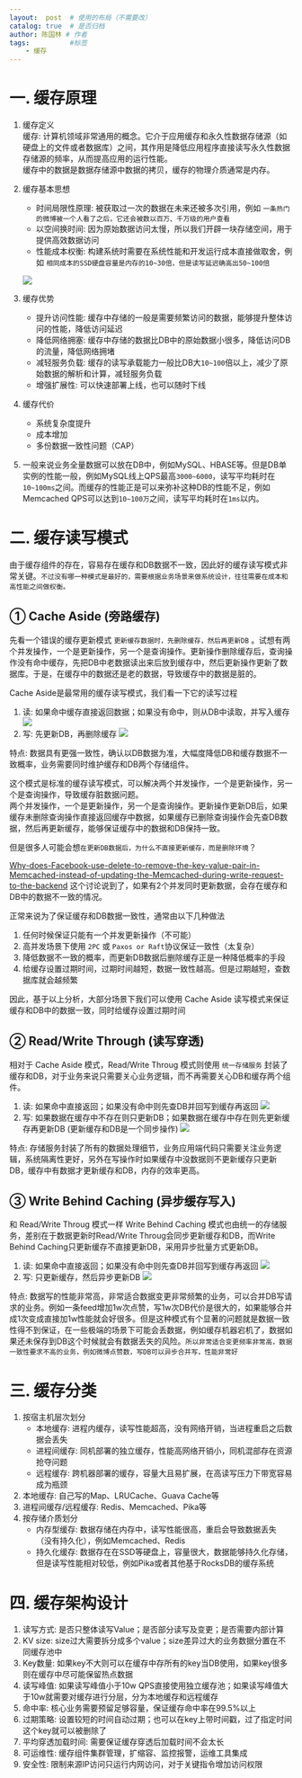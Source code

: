 ```yaml
---
layout:  post  # 使用的布局（不需要改）
catalog: true  # 是否归档
author: 陈国林 # 作者
tags:          #标签
    - 缓存
---
```


# 一. 缓存原理
1. 缓存定义  
   缓存: 计算机领域非常通用的概念。它介于应用缓存和永久性数据存储源（如硬盘上的文件或者数据库）之间，其作用是降低应用程序直接读写永久性数据存储源的频率，从而提高应用的运行性能。  
   缓存中的数据是数据存储源中数据的拷贝，缓存的物理介质通常是内存。

2. 缓存基本思想
   + 时间局限性原理: 被获取过一次的数据在未来还被多次引用，例如 `一条热门的微博被一个人看了之后，它还会被数以百万、千万级的用户查看`
   + 以空间换时间: 因为原始数据访问太慢，所以我们开辟一块存储空间，用于提供高效数据访问
   + 性能成本权衡: 构建系统时需要在系统性能和开发运行成本直接做取舍，例如 `相同成本的SSD硬盘容量是内存的10~30倍，但是读写延迟确高出50~100倍`
   
   ![](https://github.com/chenguolin/chenguolin.github.io/blob/master/data/image/cache-pyramid.png?raw=true)

3. 缓存优势
   + 提升访问性能: 缓存中存储的一般是需要频繁访问的数据，能够提升整体访问的性能，降低访问延迟
   + 降低网络拥塞: 缓存中存储的数据比DB中的原始数据小很多，降低访问DB的流量，降低网络拥堵
   + 减轻服务负载: 缓存的读写承载能力一般比DB大`10~100`倍以上，减少了原始数据的解析和计算，减轻服务负载
   + 增强扩展性: 可以快速部署上线，也可以随时下线
   
4. 缓存代价
   + 系统复杂度提升
   + 成本增加
   + 多份数据一致性问题（CAP）

5. 一般来说业务全量数据可以放在DB中，例如MySQL、HBASE等。但是DB单实例的性能一般，例如MySQL线上QPS最高`3000~6000`，读写平均耗时在`10~100ms`之间。而缓存的性能正是可以来弥补这种DB的性能不足，例如Memcached QPS可以达到`10~100万`之间，读写平均耗时在`1ms`以内。

# 二. 缓存读写模式
由于缓存组件的存在，容易存在缓存和DB数据不一致，因此好的缓存读写模式非常关键。`不过没有哪一种模式是最好的，需要根据业务场景来做系统设计，往往需要在成本和高性能之间做权衡。`

## ① Cache Aside (旁路缓存)
先看一个错误的缓存更新模式 `更新缓存数据时，先删除缓存，然后再更新DB` 。试想有两个并发操作，一个是更新操作，另一个是查询操作。更新操作删除缓存后，查询操作没有命中缓存，先把DB中老数据读出来后放到缓存中，然后更新操作更新了数据库。于是，在缓存中的数据还是老的数据，导致缓存中的数据是脏的。

Cache Aside是最常用的缓存读写模式，我们看一下它的读写过程

1. 读: 如果命中缓存直接返回数据；如果没有命中，则从DB中读取，并写入缓存
   ![](https://github.com/chenguolin/chenguolin.github.io/blob/master/data/image/cache-aside-read.png?raw=true)
2. 写: 先更新DB，再删除缓存
   ![](https://github.com/chenguolin/chenguolin.github.io/blob/master/data/image/cache-aside-update.png?raw=true)

特点: 数据具有更强一致性，确认以DB数据为准，大幅度降低DB和缓存数据不一致概率，业务需要同时维护缓存和DB两个存储组件。

这个模式是标准的缓存读写模式，可以解决两个并发操作，一个是更新操作，另一个是查询操作，导致缓存脏数据问题。  
两个并发操作，一个是更新操作，另一个是查询操作。更新操作更新DB后，如果缓存未删除查询操作直接返回缓存中数据，如果缓存已删除查询操作会先查DB数据，然后再更新缓存，能够保证缓存中的数据和DB保持一致。

但是很多人可能会想`在更新DB数据后，为什么不直接更新缓存，而是删除环境`？

[Why-does-Facebook-use-delete-to-remove-the-key-value-pair-in-Memcached-instead-of-updating-the-Memcached-during-write-request-to-the-backend](https://www.quora.com/Why-does-Facebook-use-delete-to-remove-the-key-value-pair-in-Memcached-instead-of-updating-the-Memcached-during-write-request-to-the-backend) 这个讨论说到了，如果有2个并发同时更新数据，会存在缓存和DB中的数据不一致的情况。

正常来说为了保证缓存和DB数据一致性，通常由以下几种做法  
1. 任何时候保证只能有一个并发更新操作（不可能）
2. 高并发场景下使用 `2PC` 或 `Paxos or Raft`协议保证一致性（太复杂）
3. 降低数据不一致的概率，而更新DB数据后删除缓存正是一种降低概率的手段
4. 给缓存设置过期时间，过期时间越短，数据一致性越高。但是过期越短，查数据库就会越频繁

因此，基于以上分析，大部分场景下我们可以使用 Cache Aside 读写模式来保证缓存和DB中的数据一致，同时给缓存设置过期时间

## ② Read/Write Through (读写穿透)
相对于 Cache Aside 模式，Read/Write Throug 模式则使用 `统一存储服务` 封装了缓存和DB，对于业务来说只需要关心业务逻辑，而不再需要关心DB和缓存两个组件。

1. 读: 如果命中直接返回；如果没有命中则先查DB并回写到缓存再返回
   ![](https://github.com/chenguolin/chenguolin.github.io/blob/master/data/image/read-write-throug-1.png?raw=true)
2. 写: 如果数据在缓存中不存在则只更新DB；如果数据在缓存中存在则先更新缓存再更新DB (更新缓存和DB是一个同步操作)
   ![](https://github.com/chenguolin/chenguolin.github.io/blob/master/data/image/read-write-throug-2.png?raw=true)
   
特点: 存储服务封装了所有的数据处理细节，业务应用端代码只需要关注业务逻辑，系统隔离性更好，另外在写操作时如果缓存中没数据则不更新缓存只更新DB，缓存中有数据才更新缓存和DB，内存的效率更高。 
   
## ③ Write Behind Caching (异步缓存写入)
和 Read/Write Throug 模式一样 Write Behind Caching 模式也由统一的存储服务，差别在于数据更新时Read/Write Throug会同步更新缓存和DB，而Write Behind Caching只更新缓存不直接更新DB，采用异步批量方式更新DB。

1. 读: 如果命中直接返回；如果没有命中则先查DB并回写到缓存再返回
   ![](https://github.com/chenguolin/chenguolin.github.io/blob/master/data/image/read-write-throug-1.png?raw=true)
2. 写: 只更新缓存，然后异步更新DB
   ![](https://github.com/chenguolin/chenguolin.github.io/blob/master/data/image/write-behind-caching.png?raw=true)

特点: 数据写的性能非常高，非常适合数据变更非常频繁的业务，可以合并DB写请求的业务。例如一条feed增加1w次点赞，写1w次DB代价是很大的，如果能够合并成1次变成直接加1w性能就会好很多。但是这种模式有个显著的问题就是数据一致性得不到保证，在一些极端的场景下可能会丢数据，例如缓存机器宕机了，数据如果还未保存到DB这个时候就会有数据丢失的风险。`所以非常适合变更频率非常高，数据一致性要求不高的业务，例如微博点赞数，写DB可以异步合并写，性能非常好`

# 三. 缓存分类
1. 按宿主机层次划分
   + 本地缓存: 进程内缓存，读写性能超高，没有网络开销，当进程重启之后数据会丢失
   + 进程间缓存: 同机部署的独立缓存，性能高网络开销小，同机混部存在资源抢夺问题
   + 远程缓存: 跨机器部署的缓存，容量大且易扩展，在高读写压力下带宽容易成为瓶颈
2. 本地缓存: 自己写的Map、LRUCache、Guava Cache等
3. 进程间缓存/远程缓存: Redis、Memcached、Pika等
4. 按存储介质划分
   + 内存型缓存: 数据存储在内存中，读写性能很高，重启会导致数据丢失 （没有持久化），例如Memcached、Redis
   + 持久化缓存: 数据存在在SSD等硬盘上，容量很大，数据能够持久化存储，但是读写性能相对较低，例如Pika或者其他基于RocksDB的缓存系统

# 四. 缓存架构设计
1. 读写方式: 是否只整体读写Value；是否部分读写及变更；是否需要内部计算
2. KV size: size过大需要拆分成多个value；size差异过大的业务数据分置在不同缓存池中
3. Key数量: 如果key不大则可以在缓存中存所有的key当DB使用，如果key很多则在缓存中尽可能保留热点数据
4. 读写峰值: 如果读写峰值小于10w QPS直接使用独立缓存池；如果读写峰值大于10w就需要对缓存进行分层，分为本地缓存和远程缓存
5. 命中率: 核心业务需要预留足够容量，保证缓存命中率在99.5%以上
6. 过期策略: 设置较短的时间自动过期；也可以在key上带时间戳，过了指定时间这个key就可以被删除了
7. 平均穿透加载时间: 需要保证缓存穿透后加载时间不会太长
8. 可运维性: 缓存组件集群管理，扩缩容、监控报警，运维工具集成
9. 安全性: 限制来源IP访问只运行内网访问，对于关键指令增加访问权限


